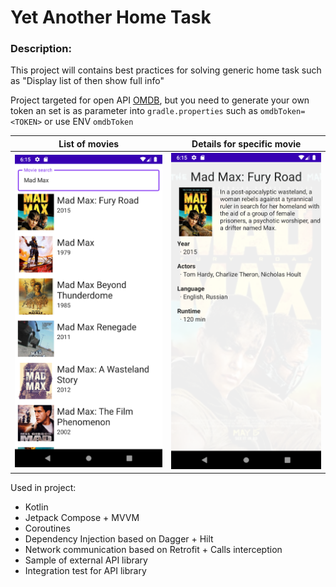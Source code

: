 # Yet Another Home Task

### Description:

This project will contains best practices for solving generic home task such as "Display list of <SMTH> then show <SMTH> full info"

Project targeted for open API [OMDB](http://www.omdbapi.com), but you need to generate your own token an set is as parameter into `gradle.properties`
such as `omdbToken=<TOKEN>` or use ENV `omdbToken`

| List of movies             |  Details for specific movie |
:-------------------------:|:-------------------------:
![List of movies](/.github/pics/list.png?raw=true "List of movies")  |  ![Details for movie](/.github/pics/details.png?raw=true "Details for movie")

Used in project:
* Kotlin
* Jetpack Compose + MVVM
* Coroutines
* Dependency Injection based on Dagger + Hilt
* Network communication based on Retrofit + Calls interception
* Sample of external API library
* Integration test for API library
